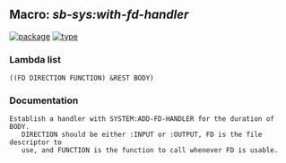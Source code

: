 ## Macro: ***sb-sys:with-fd-handler***
[![package](https://img.shields.io/badge/Package-SB--SYS-5f9ea0.svg?style=social&colorA=999999)](../) [![type](https://img.shields.io/badge/Type-Macro-5f9ea0.svg?style=social&colorA=999999)](../#macro) 
### Lambda list
```
((FD DIRECTION FUNCTION) &REST BODY)
```
### Documentation
```
Establish a handler with SYSTEM:ADD-FD-HANDLER for the duration of BODY.
   DIRECTION should be either :INPUT or :OUTPUT, FD is the file descriptor to
   use, and FUNCTION is the function to call whenever FD is usable.
```
